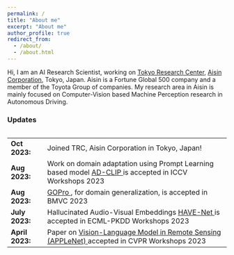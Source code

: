 ```yaml
---
permalink: /
title: "About me"
excerpt: "About me"
author_profile: true
redirect_from: 
  - /about/
  - /about.html
---
```

Hi, I am an AI Research Scientist, working on [Tokyo Research Center](https://www.aisin.com/jp/technology/rd/trc/), [Aisin Corporation](https://www.aisin.com/en), Tokyo, Japan. Aisin is a Fortune Global 500 company and a member of the Toyota Group of companies. My research area in Aisin is mainly focused on Computer-Vision based Machine Perception research in Autonomous Driving.
### Updates

<div style="height:400px;overflow:auto">
<table rules=none style="border:0 none;">
<col width="100px">
<col width="636px">
<tr><td style="border:0 none;"><b>Oct 2023:</b></td><td style="border:0 none;">Joined TRC, Aisin Corporation in Tokyo, Japan!</td></tr>
<tr><td style="border:0 none;"><b>Aug 2023:</b></td><td style="border:0 none;">Work on domain adaptation using Prompt Learning based model <a href="https://openaccess.thecvf.com/content/ICCV2023W/OODCV/html/Singha_AD-CLIP_Adapting_Domains_in_Prompt_Space_Using_CLIP_ICCVW_2023_paper.html"> AD-CLIP </a> is accepted in ICCV Workshops 2023 </td></tr>

<tr><td style="border:0 none;"><b>Aug 2023:</b></td><td style="border:0 none;"><a href="https://papers.bmvc2023.org/0314.pdf"> GOPro </a>, for domain generalization, is accepted in BMVC 2023 </td></tr>

<tr><td style="border:0 none;"><b>July 2023:</b></td><td style="border:0 none;">Hallucinated Audio-Visual Embeddings <a href="[https://papers.bmvc2023.org/0314.pdf](https://arxiv.org/abs/2309.13470)"> HAVE-Net </a> is accepted in ECML-PKDD Workshops 2023 </td></tr>

<tr><td style="border:0 none;"><b>April 2023:</b></td><td style="border:0 none;">Paper on <a href="https://openaccess.thecvf.com/content/CVPR2023W/EarthVision/html/Jha_APPLeNet_Visual_Attention_Parameterized_Prompt_Learning_for_Few-Shot_Remote_Sensing_CVPRW_2023_paper.html"> Vision-Language Model in Remote Sensing (APPLeNet) </a> accepted in CVPR Workshops 2023 </td></tr>
